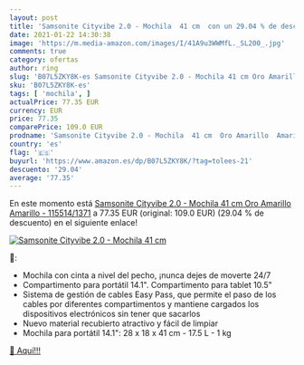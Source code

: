 ```yaml
---
layout: post
title: 'Samsonite Cityvibe 2.0 - Mochila  41 cm  con un 29.04 % de descuento'
date: 2021-01-22 14:30:38
image: 'https://m.media-amazon.com/images/I/41A9u3WWMfL._SL200_.jpg'
comments: true
category: ofertas
author: ring
slug: 'B07L5ZKY8K-es Samsonite Cityvibe 2.0 - Mochila 41 cm Oro Amarillo...'
sku: 'B07L5ZKY8K-es'
tags: [ 'mochila', ]
actualPrice: 77.35 EUR
currency: EUR
price: 77.35
comparePrice: 109.0 EUR
prodname: 'Samsonite Cityvibe 2.0 - Mochila  41 cm  Oro Amarillo  Amarillo  - 115514/1371'
country: 'es'
flag: '🇪🇸'
buyurl: 'https://www.amazon.es/dp/B07L5ZKY8K/?tag=tolees-21'
descuento: '29.04'
average: '77.35'
---
```


En este momento está [Samsonite Cityvibe 2.0 - Mochila  41 cm  Oro Amarillo  Amarillo  - 115514/1371](https://www.amazon.es/dp/B07L5ZKY8K/?tag=tolees-21) a 77.35 EUR (original: 109.0 EUR) (29.04 %  de descuento) en el siguiente enlace!

[![Samsonite Cityvibe 2.0 - Mochila  41 cm ](https://m.media-amazon.com/images/I/41A9u3WWMfL._SL200_.jpg)](https://www.amazon.es/dp/B07L5ZKY8K/?tag=tolees-21)

🔎:

- Mochila con cinta a nivel del pecho, ¡nunca dejes de moverte 24/7
- Compartimento para portátil 14.1\". Compartimento para tablet 10.5\"
- Sistema de gestión de cables Easy Pass, que permite el paso de los cables por diferentes compartimentos y mantiene cargados los dispositivos electrónicos sin tener que sacarlos
- Nuevo material recubierto atractivo y fácil de limpiar
- Mochila para portátil 14.1\": 28 x 18 x 41 cm - 17.5 L - 1 kg

[🛒 Aquí!!!](https://www.amazon.es/dp/B07L5ZKY8K/?tag=tolees-21)
